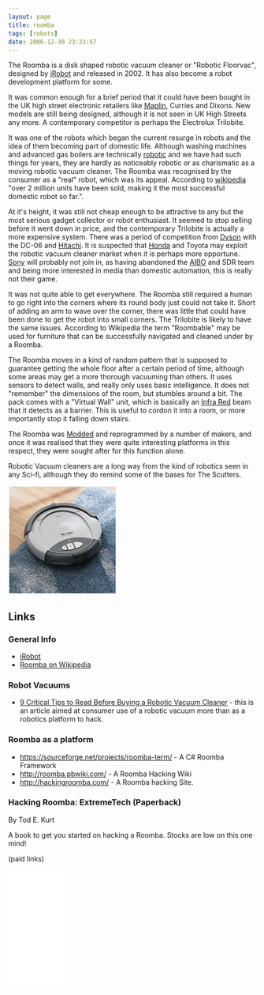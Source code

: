 ```yaml
---
layout: page
title: roomba
tags: [robots]
date: 2006-12-30 23:23:57
---
```

The Roomba is a disk shaped robotic vacuum cleaner or "Robotic Floorvac", designed by [iRobot](/wiki/irobot "iRobot") and released in 2002\. It has also become a robot development platform for some.

It was common enough for a brief period that it could have been bought in the UK high street electronic retailers like [Maplin](/wiki/maplin "Maplin"), Curries and Dixons. New models are still being designed, although it is not seen in UK High Streets any more. A contemporary competitor is perhaps the Electrolux Trilobite.

It was one of the robots which began the current resurge in robots and the idea of them becoming part of domestic life. Although washing machines and advanced gas boilers are technically [robotic](/wiki/robotic "Robotic") and we have had such things for years, they are hardly as noticeably robotic or as charismatic as a moving robotic vacuum cleaner. The Roomba was recognised by the consumer as a "real" robot, which was its appeal. According to [wikipedia](http://en.wikipedia.org/wiki/Roomba) "over 2 million units have been sold, making it the most successful domestic robot so far.".

At it's height, it was still not cheap enough to be attractive to any but the most serious gadget collector or robot enthusiast. It seemed to stop selling before it went down in price, and the contemporary Trilobite is actually a more expensive system. There was a period of competition from [Dyson](/wiki/dyson "Dyson") with the DC-06 and [Hitachi](/wiki/hitachi "Hitachi"). It is suspected that [Honda](/wiki/honda "Honda") and Toyota may exploit the robotic vacuum cleaner market when it is perhaps more opportune. [Sony](/wiki/sony "Sony") will probably not join in, as having abandoned the [AIBO](/wiki/aibo.html "The SONY Robot Dog") and SDR team and being more interested in media than domestic automation, this is really not their game.

It was not quite able to get everywhere. The Roomba still required a human to go right into the corners where its round body just could not take it. Short of adding an arm to wave over the corner, there was little that could have been done to get the robot into small corners. The Trilobite is likely to have the same issues. According to Wikipedia the term "Roombable" may be used for furniture that can be successfully navigated and cleaned under by a Roomba.

The Roomba moves in a kind of random pattern that is supposed to guarantee getting the whole floor after a certain period of time, although some areas may get a more thorough vacuuming than others. It uses sensors to detect walls, and really only uses basic intelligence. It does not "remember" the dimensions of the room, but stumbles around a bit. The pack comes with a "Virtual Wall" unit, which is basically an [Infra Red](/wiki/infra_red "A type of EM radiation commonly used for digital communications") beam that it detects as a barrier. This is useful to cordon it into a room, or more importantly stop it falling down stairs.

The Roomba was [Modded](/wiki/modding_robots "Describes Modification of robot items.") and reprogrammed by a number of makers, and once it was realised that they were quite interesting platforms in this respect, they were sought after for this function alone.

Robotic Vacuum cleaners are a long way from the kind of robotics seen in any Sci-fi, although they do remind some of the bases for The Scutters.

![Image of a Roomba](/galleries/gallery-1-common-images/190-roomba-image.jpg)

## Links

### General Info

- [iRobot](https://irobot.com/)
- [Roomba on Wikipedia](https://en.wikipedia.org/wiki/Roomba)

### Robot Vacuums

- [9 Critical Tips to Read Before Buying a Robotic Vacuum Cleaner](https://www.flooringclarity.com/critical-tips-buying-robotic-vacuum/) - this is an article aimed at consumer use of a robotic vacuum more than as a robotics platform to hack.

### Roomba as a platform

- <https://sourceforge.net/projects/roomba-term/> - A C# Roomba Framework
- <http://roomba.pbwiki.com/> - A Roomba Hacking Wiki
- <http://hackingroomba.com/> - A Roomba hacking Site.

### Hacking Roomba: ExtremeTech (Paperback)

By Tod E. Kurt

A book to get you started on hacking a Roomba. Stocks are low on this one mind!

(paid links)

<iframe style="width:120px;height:240px;" marginwidth="0" marginheight="0" scrolling="no" frameborder="0" src="//ws-eu.amazon-adsystem.com/widgets/q?ServiceVersion=20070822&OneJS=1&Operation=GetAdHtml&MarketPlace=GB&source=ss&ref=as_ss_li_til&ad_type=product_link&tracking_id=orionrobots-21&language=en_GB&marketplace=amazon&region=GB&placement=B01JXRIX72&asins=B01JXRIX72&linkId=9cd2767696c24c3ff81c6885bf93511b&show_border=true&link_opens_in_new_window=true"></iframe>
